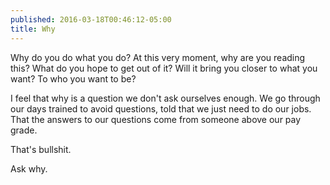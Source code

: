 ```yaml
---
published: 2016-03-18T00:46:12-05:00
title: Why
---
```

Why do you do what you do? At this very moment, why are you reading this? What do you hope to get out of it? Will it bring you closer to what you want? To who you want to be?

I feel that why is a question we don't ask ourselves enough. We go through our days trained to avoid questions, told that we just need to do our jobs. That the answers to our questions come from someone above our pay grade.

That's bullshit.

Ask why.